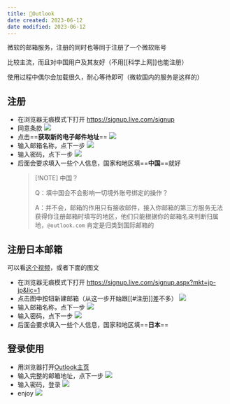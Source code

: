 ```yaml
---
title: 🤖Outlook
date created: 2023-06-12
date modified: 2023-06-12
---
```


微软的邮箱服务，注册的同时也等同于注册了一个微软账号

比较主流，而且对中国用户及其友好（不用[[科学上网]]也能注册）

使用过程中偶尔会加载很久，耐心等待即可（微软国内的服务是这样的）

## 注册

- 在浏览器无痕模式下打开 https://signup.live.com/signup
- 同意条款
	![](https://vercel-proxy.norah1to.com/proxy/raw.githubusercontent.com/NoraH1to/cdn/master/img/20230612203302.png)
- 点击==**获取新的电子邮件地址**==
	![](https://vercel-proxy.norah1to.com/proxy/raw.githubusercontent.com/NoraH1to/cdn/master/img/20230612203153.png)
- 输入邮箱名称，点下一步
	![](https://vercel-proxy.norah1to.com/proxy/raw.githubusercontent.com/NoraH1to/cdn/master/img/20230612203452.png)
- 输入密码，点下一步
	![](https://vercel-proxy.norah1to.com/proxy/raw.githubusercontent.com/NoraH1to/cdn/master/img/20230612203613.png)
- 后面会要求填入一些个人信息，国家和地区填==**中国**==就好
	> [!NOTE] 中国？
	> 
	> Q：填中国会不会影响一切境外账号绑定的操作？
	> 
	> A：并不会，邮箱的作用只有接收邮件，接入你邮箱的第三方服务无法获得你注册邮箱时填写的地区，他们只能根据你的邮箱名来判断归属地，`@outlook.com` 肯定是归类到国际邮箱的

## 注册日本邮箱

可以看[这个视频](https://www.bilibili.com/video/BV1f14y1D7Cs)，或者下面的图文

- 在浏览器无痕模式下打开 https://signup.live.com/signup.aspx?mkt=jp-jp&lic=1
- 点击图中按钮新建邮箱（从这一步开始跟[[#注册]]差不多）
	![](https://vercel-proxy.norah1to.com/proxy/raw.githubusercontent.com/NoraH1to/cdn/master/img/20230612211948.png)
- 输入邮箱名称，点下一步
	![](https://vercel-proxy.norah1to.com/proxy/raw.githubusercontent.com/NoraH1to/cdn/master/img/20230612212101.png)
- 输入密码，点下一步
	![](https://vercel-proxy.norah1to.com/proxy/raw.githubusercontent.com/NoraH1to/cdn/master/img/20230612212217.png)
- 后面会要求填入一些个人信息，国家和地区填==**日本**==
## 登录使用

- 用浏览器打开[Outlook主页](https://outlook.live.com/)
- 输入完整的邮箱地址，点下一步
	![](https://vercel-proxy.norah1to.com/proxy/raw.githubusercontent.com/NoraH1to/cdn/master/img/20230612205728.png)
- 输入密码，登录
	![](https://vercel-proxy.norah1to.com/proxy/raw.githubusercontent.com/NoraH1to/cdn/master/img/20230612210443.png)
- enjoy
	![](https://vercel-proxy.norah1to.com/proxy/raw.githubusercontent.com/NoraH1to/cdn/master/img/20230612210745.png)

